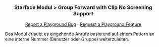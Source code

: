 <p align="center">
  <h3 align="center">Starface Modul > Group Forward with Clip No Screening Support</h3>

  <p align="center">
    <a href="https://github.com/casoon/starface-module/issues">Report a Playground Bug</a>
    ·
    <a href="https://github.com/casoon/starface-module/issues">Request a Playground Feature</a>
  </p>

  <p>
    Das Modul erlaubt es eingehende Anrufe basierend auf einem Pattern an eine interne Nummer (Benutzer oder Gruppe) weiterzuleiten.
  </p>
</p>
